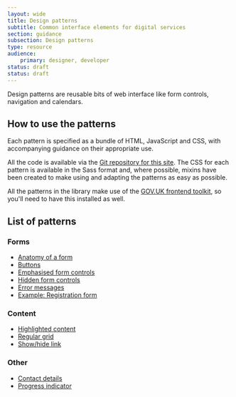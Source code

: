 ```yaml
---
layout: wide
title: Design patterns
subtitle: Common interface elements for digital services
section: guidance
subsection: Design patterns
type: resource
audience: 
    primary: designer, developer
status: draft
status: draft
---
```


Design patterns are reusable bits of web interface like form controls, navigation and calendars.

## How to use the patterns

Each pattern is specified as a bundle of HTML, JavaScript and CSS, with accompanying guidance on
their appropriate use.

All the code is available via the [Git repository for this site](). The CSS for each pattern 
is available in the Sass format and, where possible, mixins have been created to make using and
adapting the patterns as easy as possible.

All the patterns in the library make use of the [GOV.UK frontend toolkit](/templates-and-code/sass-repositories.html), so you'll need to have this installed as well.

## List of patterns

### Forms

* [Anatomy of a form](form-anatomy.html)
* [Buttons](buttons.html)
* [Emphasised form controls](emphasised-form-controls.html)
* [Hidden form controls](hidden-form-controls.html)
* [Error messages](errormessages.html)
* [Example: Registration form](registration-form.html)

### Content

* [Highlighted content](highlighted-content.html)
* [Regular grid](regular-grid.html)
* [Show/hide link](show-hide.html)

### Other

* [Contact details](contact-details.html)
* [Progress indicator](progress-indicator.html)




